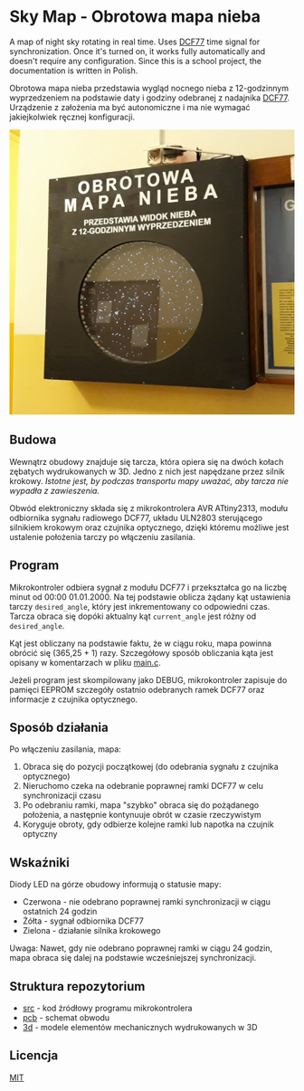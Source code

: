 # Sky Map - Obrotowa mapa nieba

A map of night sky rotating in real time. Uses [DCF77](https://en.wikipedia.org/wiki/DCF77) time signal for synchronization. Once it's turned on, it works fully automatically and doesn't require any configuration. Since this is a school project, the documentation is written in Polish.

Obrotowa mapa nieba przedstawia wygląd nocnego nieba z 12-godzinnym wyprzedzeniem na podstawie daty i godziny odebranej z nadajnika [DCF77](https://en.wikipedia.org/wiki/DCF77). Urządzenie z założenia ma być autonomiczne i ma nie wymagać jakiejkolwiek ręcznej konfiguracji.

![Sky Map](sky-map.jpg)

## Budowa

Wewnątrz obudowy znajduje się tarcza, która opiera się na dwóch kołach zębatych wydrukowanych w 3D. Jedno z nich jest napędzane przez silnik krokowy.
_Istotne jest, by podczas transportu mapy uważać, aby tarcza nie wypadła z zawieszenia._

Obwód elektroniczny składa się z mikrokontrolera AVR ATtiny2313, modułu odbiornika sygnału radiowego DCF77, układu ULN2803 sterującego silnikiem krokowym oraz czujnika optycznego, dzięki któremu możliwe jest ustalenie położenia tarczy po włączeniu zasilania.

## Program

Mikrokontroler odbiera sygnał z modułu DCF77 i przekształca go na liczbę minut od 00:00 01.01.2000. Na tej podstawie oblicza żądany kąt ustawienia tarczy `desired_angle`, który jest inkrementowany co odpowiedni czas. Tarcza obraca się dopóki aktualny kąt `current_angle` jest różny od `desired_angle`.

Kąt jest obliczany na podstawie faktu, że w ciągu roku, mapa powinna obrócić się (365,25 + 1) razy. Szczegółowy sposób obliczania kąta jest opisany w komentarzach w pliku [main.c](src/SkyMap/main.c).

Jeżeli program jest skompilowany jako DEBUG, mikrokontroler zapisuje do pamięci EEPROM szczegóły ostatnio odebranych ramek DCF77 oraz informacje z czujnika optycznego.

## Sposób działania

Po włączeniu zasilania, mapa:

1. Obraca się do pozycji początkowej (do odebrania sygnału z czujnika optycznego)
2. Nieruchomo czeka na odebranie poprawnej ramki DCF77 w celu synchronizacji czasu
3. Po odebraniu ramki, mapa "szybko" obraca się do pożądanego położenia, a następnie kontynuuje obrót w czasie rzeczywistym
4. Koryguje obroty, gdy odbierze kolejne ramki lub napotka na czujnik optyczny

## Wskaźniki

Diody LED na górze obudowy informują o statusie mapy:

* Czerwona - nie odebrano poprawnej ramki synchronizacji w ciągu ostatnich 24 godzin
* Żółta - sygnał odbiornika DCF77
* Zielona - działanie silnika krokowego

Uwaga: Nawet, gdy nie odebrano poprawnej ramki w ciągu 24 godzin, mapa obraca się dalej na podstawie wcześniejszej synchronizacji.

## Struktura repozytorium

* [src](src) - kod źródłowy programu mikrokontrolera
* [pcb](pcb) - schemat obwodu
* [3d](3d) - modele elementów mechanicznych wydrukowanych w 3D

## Licencja
[MIT](LICENSE)
